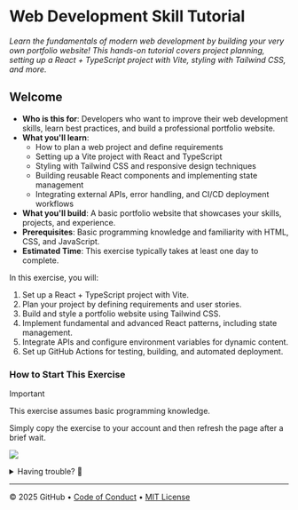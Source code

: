 # Web Development Skill Tutorial

_Learn the fundamentals of modern web development by building your very own portfolio website! This hands-on tutorial covers project planning, setting up a React + TypeScript project with Vite, styling with Tailwind CSS, and more._

## Welcome

- **Who is this for**: Developers who want to improve their web development skills, learn best practices, and build a professional portfolio website.
- **What you'll learn**: 
  - How to plan a web project and define requirements
  - Setting up a Vite project with React and TypeScript
  - Styling with Tailwind CSS and responsive design techniques
  - Building reusable React components and implementing state management
  - Integrating external APIs, error handling, and CI/CD deployment workflows
- **What you'll build**: A basic portfolio website that showcases your skills, projects, and experience.
- **Prerequisites**: Basic programming knowledge and familiarity with HTML, CSS, and JavaScript.
- **Estimated Time**: This exercise typically takes at least one day to complete.

In this exercise, you will:

1. Set up a React + TypeScript project with Vite.
2. Plan your project by defining requirements and user stories.
3. Build and style a portfolio website using Tailwind CSS.
4. Implement fundamental and advanced React patterns, including state management.
5. Integrate APIs and configure environment variables for dynamic content.
6. Set up GitHub Actions for testing, building, and automated deployment.

### How to Start This Exercise

> [!IMPORTANT]
> This exercise assumes basic programming knowledge.

Simply copy the exercise to your account and then refresh the page after a brief wait.

[![](https://img.shields.io/badge/Copy%20Exercise-%E2%86%92-1f883d?style=for-the-badge&logo=github&labelColor=197935)](https://github.com/new?template_owner=ak-asu&template_name=web-dev-skill&owner=%40me&name=web-dev&description=Exercise:+Web+Development+Beginner&visibility=public)

<details>
<summary>Having trouble? 🤷</summary><br/>

When copying the exercise, we recommend the following settings:

- For owner, choose your personal account or an organization to host the repository.

- We recommend creating a public repository, since private repositories will use Actions minutes.

If the exercise isn't ready in 20 seconds, please check the [Actions](../../actions) tab.

- Check to see if a job is running. Sometimes it simply takes a bit longer.

- If the page shows a failed job, please submit an issue. Nice, you found a bug! 🐛

</details>

---

&copy; 2025 GitHub &bull; [Code of Conduct](https://www.contributor-covenant.org/version/2/1/code_of_conduct/code_of_conduct.md) &bull; [MIT License](https://gh.io/mit)